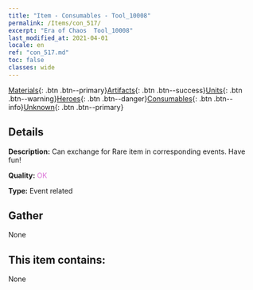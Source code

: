 ```yaml
---
title: "Item - Consumables - Tool_10008"
permalink: /Items/con_517/
excerpt: "Era of Chaos  Tool_10008"
last_modified_at: 2021-04-01
locale: en
ref: "con_517.md"
toc: false
classes: wide
---
```

 [Materials](/Items/){: .btn .btn--primary}[Artifacts](/Items/Artifacts/){: .btn .btn--success}[Units](/Items/Units/){: .btn .btn--warning}[Heroes](/Items/Heroes/){: .btn .btn--danger}[Consumables](/Items/Consumables/){: .btn .btn--info}[Unknown](/Items/Unknown/){: .btn .btn--primary}

## Details
 **Description:** Can exchange for Rare item in corresponding events. Have fun!

 **Quality:** <span style="color: #DA70D6">OK</span>

 **Type:** Event related

## Gather

  None

## This item contains:

  None

